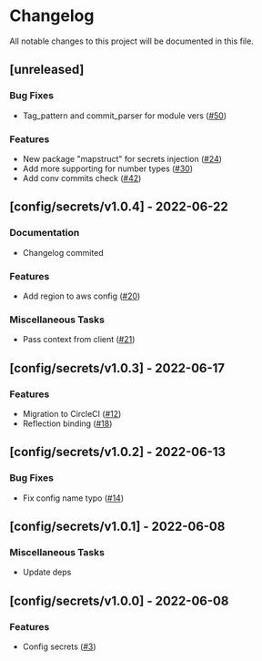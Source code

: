 # Changelog

All notable changes to this project will be documented in this file.

## [unreleased]

### Bug Fixes

- Tag_pattern and commit_parser for module vers ([#50](https://github.com/monacohq/golang-common/issues/50))

### Features

- New package "mapstruct" for secrets injection  ([#24](https://github.com/monacohq/golang-common/issues/24))
- Add more supporting for number types ([#30](https://github.com/monacohq/golang-common/issues/30))
- Add conv commits check ([#42](https://github.com/monacohq/golang-common/issues/42))

## [config/secrets/v1.0.4] - 2022-06-22

### Documentation

- Changelog commited

### Features

- Add region to aws config ([#20](https://github.com/monacohq/golang-common/issues/20))

### Miscellaneous Tasks

- Pass context from client ([#21](https://github.com/monacohq/golang-common/issues/21))

## [config/secrets/v1.0.3] - 2022-06-17

### Features

- Migration to CircleCI ([#12](https://github.com/monacohq/golang-common/issues/12))
- Reflection binding ([#18](https://github.com/monacohq/golang-common/issues/18))

## [config/secrets/v1.0.2] - 2022-06-13

### Bug Fixes

- Fix config name typo ([#14](https://github.com/monacohq/golang-common/issues/14))

## [config/secrets/v1.0.1] - 2022-06-08

### Miscellaneous Tasks

- Update deps

## [config/secrets/v1.0.0] - 2022-06-08

### Features

- Config secrets ([#3](https://github.com/monacohq/golang-common/issues/3))

<!-- generated by git-cliff -->
